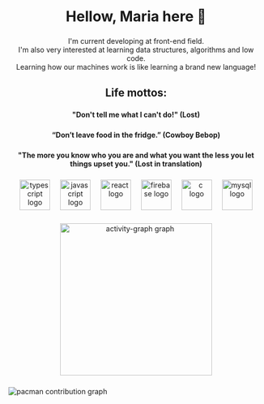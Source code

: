 <h1 align="center">Hellow, Maria here 🤠</h1>

###

<p align="center">I'm current developing at front-end field.<br>I'm also very interested at learning data structures, algorithms and low code.<br>Learning how our machines work is like learning a brand new language!</p>

###

<h2 align="center">Life mottos:</h2>

###

<h4 align="center">"Don't tell me what I can't do!" (Lost)</h4>

###

<h4 align="center">“Don’t leave food in the fridge.” (Cowboy Bebop)</h4>

###

<h4 align="center">"The more you know who you are and what you want the less you let things upset you." (Lost in translation)</h4>

###

<div align="center">
  <img src="https://cdn.jsdelivr.net/gh/devicons/devicon/icons/typescript/typescript-original.svg" height="60" alt="typescript logo"  />
  <img width="12" />
  <img src="https://cdn.jsdelivr.net/gh/devicons/devicon/icons/javascript/javascript-original.svg" height="60" alt="javascript logo"  />
  <img width="12" />
  <img src="https://cdn.jsdelivr.net/gh/devicons/devicon/icons/react/react-original.svg" height="60" alt="react logo"  />
  <img width="12" />
  <img src="https://cdn.jsdelivr.net/gh/devicons/devicon/icons/firebase/firebase-plain.svg" height="60" alt="firebase logo"  />
  <img width="12" />
  <img src="https://cdn.jsdelivr.net/gh/devicons/devicon/icons/c/c-original.svg" height="60" alt="c logo"  />
  <img width="12" />
  <img src="https://cdn.jsdelivr.net/gh/devicons/devicon/icons/mysql/mysql-original.svg" height="60" alt="mysql logo"  />
</div>

###

<div align="center">
  <img src="https://github-readme-activity-graph.vercel.app/graph?username=MeCapel&radius=16&theme=minimal&area=true&order=5&custom_title=Capel's%20activities&bg_color=00000&color=D9D9D9&title_color=7E51FF&line=D9D9D9&point=7E51FF&area_color=7E51FF&hide_border=true&hide_title=false" height="300" alt="activity-graph graph"  />
</div>

###

<picture>
  <source media="(prefers-color-scheme: dark)" srcset="https://raw.githubusercontent.com/MeCapel/MeCapel/output/pacman-contribution-graph-dark.svg">
  <source media="(prefers-color-scheme: light)" srcset="https://raw.githubusercontent.com/MeCapel/MeCapel/output/pacman-contribution-graph.svg">
  <img alt="pacman contribution graph" src="https://raw.githubusercontent.com/MeCapel/MeCapel/output/pacman-contribution-graph.svg">
</picture>

###
